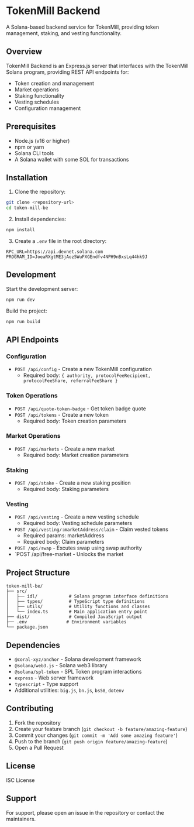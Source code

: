 # TokenMill Backend

A Solana-based backend service for TokenMill, providing token management, staking, and vesting functionality.

## Overview

TokenMill Backend is an Express.js server that interfaces with the TokenMill Solana program, providing REST API endpoints for:
- Token creation and management
- Market operations
- Staking functionality
- Vesting schedules
- Configuration management

## Prerequisites

- Node.js (v16 or higher)
- npm or yarn
- Solana CLI tools
- A Solana wallet with some SOL for transactions

## Installation

1. Clone the repository:
```bash
git clone <repository-url>
cd token-mill-be
```

2. Install dependencies:
```bash
npm install
```

3. Create a `.env` file in the root directory:
```env
RPC_URL=https://api.devnet.solana.com
PROGRAM_ID=JoeaRXgtME3jAoz5WuFXGEndfv4NPH9nBxsLq44hk9J
```

## Development

Start the development server:
```bash
npm run dev
```

Build the project:
```bash
npm run build
```

## API Endpoints

### Configuration
- `POST /api/config` - Create a new TokenMill configuration
  - Required body: `{ authority, protocolFeeRecipient, protocolFeeShare, referralFeeShare }`

### Token Operations
- `POST /api/quote-token-badge` - Get token badge quote
- `POST /api/tokens` - Create a new token
  - Required body: Token creation parameters

### Market Operations
- `POST /api/markets` - Create a new market
  - Required body: Market creation parameters

### Staking
- `POST /api/stake` - Create a new staking position
  - Required body: Staking parameters

### Vesting
- `POST /api/vesting` - Create a new vesting schedule
  - Required body: Vesting schedule parameters
- `POST /api/vesting/:marketAddress/claim` - Claim vested tokens
  - Required params: marketAddress
  - Required body: Claim parameters
- `POST /api/swap` - Excutes swap using swap authority 
- `POST /api/free-market - Unlocks the market

## Project Structure

```
token-mill-be/
├── src/
│   ├── idl/            # Solana program interface definitions
│   ├── types/          # TypeScript type definitions
│   ├── utils/          # Utility functions and classes
│   └── index.ts        # Main application entry point
├── dist/               # Compiled JavaScript output
├── .env               # Environment variables
└── package.json
```

## Dependencies

- `@coral-xyz/anchor` - Solana development framework
- `@solana/web3.js` - Solana web3 library
- `@solana/spl-token` - SPL Token program interactions
- `express` - Web server framework
- `typescript` - Type support
- Additional utilities: `big.js`, `bn.js`, `bs58`, `dotenv`

## Contributing

1. Fork the repository
2. Create your feature branch (`git checkout -b feature/amazing-feature`)
3. Commit your changes (`git commit -m 'Add some amazing feature'`)
4. Push to the branch (`git push origin feature/amazing-feature`)
5. Open a Pull Request

## License

ISC License

## Support

For support, please open an issue in the repository or contact the maintainers.
